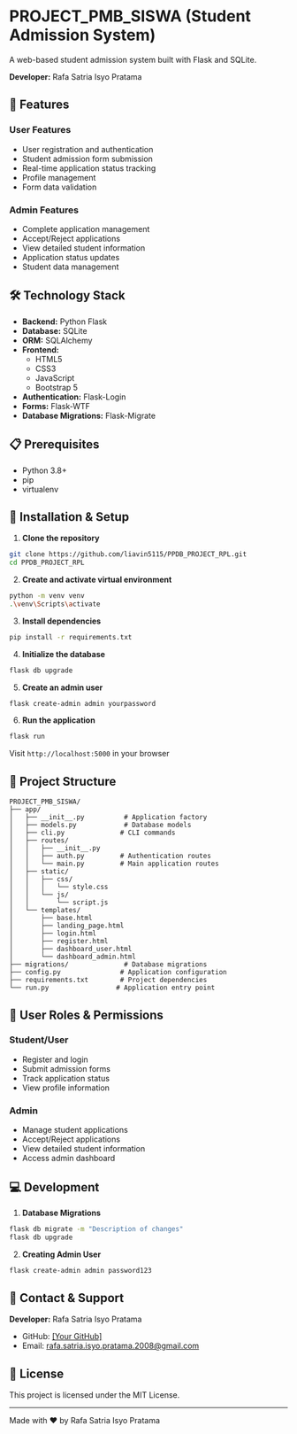 # PROJECT_PMB_SISWA (Student Admission System)

A web-based student admission system built with Flask and SQLite.

**Developer:** Rafa Satria Isyo Pratama

## 🚀 Features

### User Features
- User registration and authentication
- Student admission form submission
- Real-time application status tracking
- Profile management
- Form data validation

### Admin Features
- Complete application management
- Accept/Reject applications
- View detailed student information
- Application status updates
- Student data management

## 🛠️ Technology Stack

- **Backend:** Python Flask
- **Database:** SQLite
- **ORM:** SQLAlchemy
- **Frontend:** 
  - HTML5
  - CSS3
  - JavaScript
  - Bootstrap 5
- **Authentication:** Flask-Login
- **Forms:** Flask-WTF
- **Database Migrations:** Flask-Migrate

## 📋 Prerequisites

- Python 3.8+
- pip
- virtualenv

## 🔧 Installation & Setup

1. **Clone the repository**
```bash
git clone https://github.com/liavin5115/PPDB_PROJECT_RPL.git
cd PPDB_PROJECT_RPL
```

2. **Create and activate virtual environment**
```bash
python -m venv venv
.\venv\Scripts\activate
```

3. **Install dependencies**
```bash
pip install -r requirements.txt
```

4. **Initialize the database**
```bash
flask db upgrade
```

5. **Create an admin user**
```bash
flask create-admin admin yourpassword
```

6. **Run the application**
```bash
flask run
```

Visit `http://localhost:5000` in your browser

## 📁 Project Structure
```
PROJECT_PMB_SISWA/
├── app/
│   ├── __init__.py          # Application factory
│   ├── models.py            # Database models
│   ├── cli.py              # CLI commands
│   ├── routes/
│   │   ├── __init__.py
│   │   ├── auth.py         # Authentication routes
│   │   └── main.py         # Main application routes
│   ├── static/
│   │   ├── css/
│   │   │   └── style.css
│   │   └── js/
│   │       └── script.js
│   └── templates/
│       ├── base.html
│       ├── landing_page.html
│       ├── login.html
│       ├── register.html
│       ├── dashboard_user.html
│       └── dashboard_admin.html
├── migrations/              # Database migrations
├── config.py               # Application configuration
├── requirements.txt        # Project dependencies
└── run.py                 # Application entry point
```


## 👥 User Roles & Permissions

### Student/User
- Register and login
- Submit admission forms
- Track application status
- View profile information

### Admin
- Manage student applications
- Accept/Reject applications
- View detailed student information
- Access admin dashboard

## 💻 Development

1. **Database Migrations**
```bash
flask db migrate -m "Description of changes"
flask db upgrade
```

2. **Creating Admin User**
```bash
flask create-admin admin password123
```

## 📧 Contact & Support

**Developer:** Rafa Satria Isyo Pratama
- GitHub: [\[Your GitHub\]](https://github.com/liavin5115)
- Email: rafa.satria.isyo.pratama.2008@gmail.com


## 📝 License

This project is licensed under the MIT License.

---
Made with ❤️ by Rafa Satria Isyo Pratama
